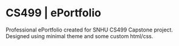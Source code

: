# CS499 | ePortfolio
Professional ePortfolio created for SNHU CS499 Capstone project. Designed using minimal theme and some custom html/css.